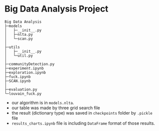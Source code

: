 # Big Data Analysis Project
```
Big Data Analysis
├─models
│   ├─__init__.py
│   ├─nlta.py
│   └─scan.py
│
├─utils
│   ├─__init__.py
│   └─util.py
│
├─communityDetection.py
├─experiment.ipynb
├─exploration.ipynb
├─fuck.ipynb
├─SCAN.ipynb
│
├─evaluation.py
└─louvain_fuck.py
```

+ our algorithm is in `models.nlta`.
+ our table was made by three grid search file
+ the result (dictionary type) was saved in `checkpoints` folder by `.pickle` file
+ `results_charts.ipynb` file is including `DataFrame` format of those results.